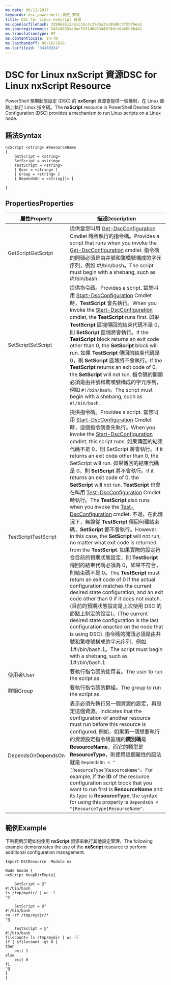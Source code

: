 ```yaml
---
ms.date: 06/12/2017
keywords: dsc,powershell,設定,安裝
title: DSC for Linux nxScript 資源
ms.openlocfilehash: 339968512ab1c16c4c3785a3a19b00c3fbbf9ea1
ms.sourcegitcommit: 54534635eedacf531d8d6344019dc16a50b8b441
ms.translationtype: HT
ms.contentlocale: zh-TW
ms.lasthandoff: 05/16/2018
ms.locfileid: "34189324"
---
```

# <a name="dsc-for-linux-nxscript-resource"></a><span data-ttu-id="ede8c-103">DSC for Linux nxScript 資源</span><span class="sxs-lookup"><span data-stu-id="ede8c-103">DSC for Linux nxScript Resource</span></span>

<span data-ttu-id="ede8c-104">PowerShell 預期狀態設定 (DSC) 的 **nxScript** 資源會提供一個機制，在 Linux 節點上執行 Linux 指令碼。</span><span class="sxs-lookup"><span data-stu-id="ede8c-104">The **nxScript** resource in PowerShell Desired State Configuration (DSC) provides a mechanism to run Linux scripts on a Linux node.</span></span>

## <a name="syntax"></a><span data-ttu-id="ede8c-105">語法</span><span class="sxs-lookup"><span data-stu-id="ede8c-105">Syntax</span></span>

```
nxScript <string> #ResourceName
{
    GetScript = <string>
    SetScript = <string>
    TestScript = <string>
    [ User = <string> ]
    [ Group = <string> ]
    [ DependsOn = <string[]> ]

}
```

## <a name="properties"></a><span data-ttu-id="ede8c-106">Properties</span><span class="sxs-lookup"><span data-stu-id="ede8c-106">Properties</span></span>

|  <span data-ttu-id="ede8c-107">屬性</span><span class="sxs-lookup"><span data-stu-id="ede8c-107">Property</span></span> |  <span data-ttu-id="ede8c-108">描述</span><span class="sxs-lookup"><span data-stu-id="ede8c-108">Description</span></span> |
|---|---|
| <span data-ttu-id="ede8c-109">GetScript</span><span class="sxs-lookup"><span data-stu-id="ede8c-109">GetScript</span></span>| <span data-ttu-id="ede8c-110">提供當您叫用 [Get-DscConfiguration](https://technet.microsoft.com/en-us/library/dn521625.aspx) Cmdlet 時所執行的指令碼。</span><span class="sxs-lookup"><span data-stu-id="ede8c-110">Provides a script that runs when you invoke the [Get-DscConfiguration](https://technet.microsoft.com/en-us/library/dn521625.aspx) cmdlet.</span></span> <span data-ttu-id="ede8c-111">指令碼的開頭必須是由井號和驚嘆號構成的字元序列，例如 #!/bin/bash。</span><span class="sxs-lookup"><span data-stu-id="ede8c-111">The script must begin with a shebang, such as #!/bin/bash.</span></span>|
| <span data-ttu-id="ede8c-112">SetScript</span><span class="sxs-lookup"><span data-stu-id="ede8c-112">SetScript</span></span>| <span data-ttu-id="ede8c-113">提供指令碼。</span><span class="sxs-lookup"><span data-stu-id="ede8c-113">Provides a script.</span></span> <span data-ttu-id="ede8c-114">當您叫用 [Start-DscConfiguration](https://technet.microsoft.com/en-us/library/dn521623.aspx) Cmdlet 時，**TestScript** 會先執行。</span><span class="sxs-lookup"><span data-stu-id="ede8c-114">When you invoke the [Start-DscConfiguration](https://technet.microsoft.com/en-us/library/dn521623.aspx) cmdlet, the **TestScript** runs first.</span></span> <span data-ttu-id="ede8c-115">如果 **TestScript** 區塊傳回的結束代碼不是 0，則 **SetScript** 區塊將會執行。</span><span class="sxs-lookup"><span data-stu-id="ede8c-115">If the **TestScript** block returns an exit code other than 0, the **SetScript** block will run.</span></span> <span data-ttu-id="ede8c-116">如果 **TestScript** 傳回的結束代碼是 0，則 **SetScript** 區塊將不會執行。</span><span class="sxs-lookup"><span data-stu-id="ede8c-116">If the **TestScript** returns an exit code of 0, the **SetScript** will not run.</span></span> <span data-ttu-id="ede8c-117">指令碼的開頭必須是由井號和驚嘆號構成的字元序列，例如 `#!/bin/bash`。</span><span class="sxs-lookup"><span data-stu-id="ede8c-117">The script must begin with a shebang, such as `#!/bin/bash`.</span></span>|
| <span data-ttu-id="ede8c-118">TestScript</span><span class="sxs-lookup"><span data-stu-id="ede8c-118">TestScript</span></span>| <span data-ttu-id="ede8c-119">提供指令碼。</span><span class="sxs-lookup"><span data-stu-id="ede8c-119">Provides a script.</span></span> <span data-ttu-id="ede8c-120">當您叫用 [Start-DscConfiguration](https://technet.microsoft.com/en-us/library/dn521623.aspx) Cmdlet 時，這個指令碼會先執行。</span><span class="sxs-lookup"><span data-stu-id="ede8c-120">When you invoke the [Start-DscConfiguration](https://technet.microsoft.com/en-us/library/dn521623.aspx) cmdlet, this script runs.</span></span> <span data-ttu-id="ede8c-121">如果傳回的結束代碼不是 0，則 SetScript 將會執行。</span><span class="sxs-lookup"><span data-stu-id="ede8c-121">If it returns an exit code other than 0, the SetScript will run.</span></span> <span data-ttu-id="ede8c-122">如果傳回的結束代碼是 0，則 **SetScript** 將不會執行。</span><span class="sxs-lookup"><span data-stu-id="ede8c-122">If it returns an exit code of 0, the **SetScript** will not run.</span></span> <span data-ttu-id="ede8c-123">**TestScript** 也會在叫用 [Test-DscConfiguration](https://technet.microsoft.com/en-us/library/dn407382.aspx) Cmdlet 時執行。</span><span class="sxs-lookup"><span data-stu-id="ede8c-123">The **TestScript** also runs when you invoke the [Test-DscConfiguration](https://technet.microsoft.com/en-us/library/dn407382.aspx) cmdlet.</span></span> <span data-ttu-id="ede8c-124">不過，在此情況下，無論從 **TestScript** 傳回何種結束碼，**SetScript** 都不會執行。</span><span class="sxs-lookup"><span data-stu-id="ede8c-124">However, in this case, the **SetScript** will not run, no matter what exit code is returned from the **TestScript**.</span></span> <span data-ttu-id="ede8c-125">如果實際的設定符合目前的預期狀態設定，則 **TestScript** 傳回的結束代碼必須為 0，如果不符合，則結束碼不是 0。</span><span class="sxs-lookup"><span data-stu-id="ede8c-125">The **TestScript** must return an exit code of 0 if the actual configuration matches the current desired state configuration, and an exit code other than 0 if it does not match.</span></span> <span data-ttu-id="ede8c-126">(目前的預期狀態設定是上次使用 DSC 的節點上制定的設定)。</span><span class="sxs-lookup"><span data-stu-id="ede8c-126">(The current desired state configuration is the last configuration enacted on the node that is using DSC).</span></span> <span data-ttu-id="ede8c-127">指令碼的開頭必須是由井號和驚嘆號構成的字元序列，例如 1#!/bin/bash.1。</span><span class="sxs-lookup"><span data-stu-id="ede8c-127">The script must begin with a shebang, such as 1#!/bin/bash.1</span></span>|
| <span data-ttu-id="ede8c-128">使用者</span><span class="sxs-lookup"><span data-stu-id="ede8c-128">User</span></span>| <span data-ttu-id="ede8c-129">要執行指令碼的使用者。</span><span class="sxs-lookup"><span data-stu-id="ede8c-129">The user to run the script as.</span></span>|
| <span data-ttu-id="ede8c-130">群組</span><span class="sxs-lookup"><span data-stu-id="ede8c-130">Group</span></span>| <span data-ttu-id="ede8c-131">要執行指令碼的群組。</span><span class="sxs-lookup"><span data-stu-id="ede8c-131">The group to run the script as.</span></span>|
| <span data-ttu-id="ede8c-132">DependsOn</span><span class="sxs-lookup"><span data-stu-id="ede8c-132">DependsOn</span></span> | <span data-ttu-id="ede8c-133">表示必須先執行另一個資源的設定，再設定這個資源。</span><span class="sxs-lookup"><span data-stu-id="ede8c-133">Indicates that the configuration of another resource must run before this resource is configured.</span></span> <span data-ttu-id="ede8c-134">例如，如果第一個想要執行的資源設定指令碼區塊的**識別碼**是 **ResourceName**，而它的類型是 **ResourceType**，則使用這個屬性的語法就是 `DependsOn = "[ResourceType]ResourceName"`。</span><span class="sxs-lookup"><span data-stu-id="ede8c-134">For example, if the **ID** of the resource configuration script block that you want to run first is **ResourceName** and its type is **ResourceType**, the syntax for using this property is `DependsOn = "[ResourceType]ResourceName"`.</span></span>|

## <a name="example"></a><span data-ttu-id="ede8c-135">範例</span><span class="sxs-lookup"><span data-stu-id="ede8c-135">Example</span></span>

<span data-ttu-id="ede8c-136">下列範例示範如何使用 **nxScript** 資源來執行其他設定管理。</span><span class="sxs-lookup"><span data-stu-id="ede8c-136">The following example demonstrates the use of the **nxScript** resource to perform additional configuration management.</span></span>

```
Import-DSCResource -Module nx

Node $node {
nxScript KeepDirEmpty{

    GetScript = @"
#!/bin/bash
ls /tmp/mydir/ | wc -l
"@

    SetScript = @"
#!/bin/bash
rm -rf /tmp/mydir/*
"@

    TestScript = @'
#!/bin/bash
filecount=`ls /tmp/mydir | wc -l`
if [ $filecount -gt 0 ]
then
    exit 1
else
    exit 0
fi
'@
}
}
```